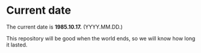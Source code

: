 # Current date

The current date is **1985.10.17.** (YYYY.MM.DD.)

This repository will be good when the world ends, so we will know how long it lasted.